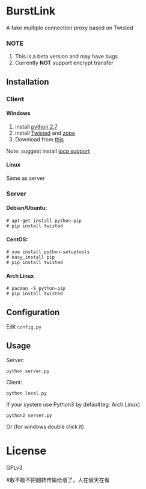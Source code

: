 BurstLink
===========

A fake multiple connection proxy based on Twisted

### NOTE

1. This is a beta version and may have bugs
2. Currently **NOT** support encrypt transfer 

## Installation

### Client

#### Windows

1. install [python 2.7](https://www.python.org/ftp/python/2.7.8/python-2.7.8.msi)
2. install [Twisted](https://pypi.python.org/packages/2.7/T/Twisted/Twisted-14.0.2.win32-py2.7.msi) and [zope](https://pypi.python.org/packages/2.7/z/zope.interface/zope.interface-4.1.1.win32-py2.7.exe#md5=8b36e1fcd506ac9fb325ddf1c7238b07)
3. Download from [this](https://github.com/mengskysama/BurstLink/archive/master.zip)

Note: suggest install [iocp support](http://sourceforge.net/projects/pywin32/files/pywin32/Build%20219/pywin32-219.win32-py2.7.exe/download)

#### Linux

Same as server
    
### Server

#### Debian/Ubuntu: 

    # apt-get install python-pip
    # pip install twisted

#### CentOS:

    # yum install python-setuptools
    # easy_install pip
    # pip install twisted
    
#### Arch Linux

    # pacman -S python-pip
    # pip install twisted

## Configuration

Edit `config.py`

## Usage

Server:

    python server.py

Client:

    python local.py
    
    
If your system use Python3 by default(eg: Arch Linux)

    python2 server.py
    
 Or (for windows double click it)
 
# License

GPLv3

#敢不敢不把翻转传输给墙了，人在做天在看
